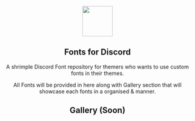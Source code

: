 <p align="center">
    <img src="https://raw.githubusercontent.com/Rairof/Discord-Theme/main/122854.png" width="80" />
    <h2 align="center">Fonts for Discord</h2>
</p>

<p align="center">A shrimple Discord Font repository for themers who wants to use custom fonts in their themes.</p>

<p align="center">All Fonts will be provided in here along with Gallery section that will showcase each fonts in a organised & manner.</p>

<h2 align="center">Gallery (Soon)</h2>
</p>
